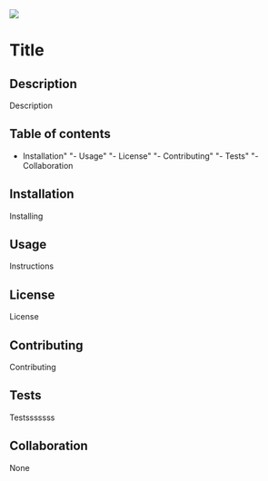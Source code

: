 <img src="https://img.shields.io/badge/Version-1.1.1-orange">

# Title

## Description

Description

## Table of contents

- Installation"
"- Usage"
"- License"
"- Contributing"
"- Tests"
"-Collaboration

## Installation

Installing

## Usage

Instructions

## License

License

## Contributing

Contributing

## Tests

Testsssssss

## Collaboration

None

